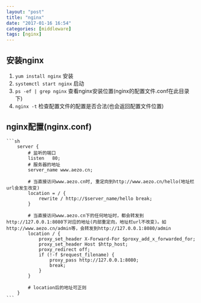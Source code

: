 ```yaml
---
layout: "post"
title: "nginx"
date: "2017-01-16 16:54"
categories: [middleware]
tags: [nginx]
---
```


## 安装nginx

1. `yum install nginx` 安装
2. `systemctl start nginx` 启动
3. `ps -ef | grep nginx` 查看nginx安装位置(nginx的配置文件.conf在此目录下)
2. `nginx -t` 检查配置文件的配置是否合法(也会返回配置文件位置)

## nginx配置(nginx.conf)

    ```sh
        server {
            # 监听的端口
            listen   80;
            # 服务器的地址              
            server_name www.aezo.cn;

            # 当直接访问www.aezo.cn时, 重定向到http://www.aezo.cn/hello(地址栏url会发生改变)
    		location = / {
    			rewrite / http://$server_name/hello break;
            }

            # 当直接访问www.aezo.cn下的任何地址时，都会转发到http://127.0.0.1:8080下对应的地址(内部重定向，地址栏url不改变)。如http://www.aezo.cn/admin等，会转发到http://127.0.0.1:8080/admin
            location / {
    			proxy_set_header X-Forward-For $proxy_add_x_forwarded_for;
    			proxy_set_header Host $http_host;
    			proxy_redirect off;
    			if (!-f $request_filename) {
    				proxy_pass http://127.0.0.1:8080;  
    				break;
    			}
            }

            # location后的地址可正则
    	}
    ```
